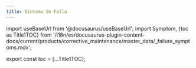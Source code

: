 ```yaml
---
title: Síntoma de Falla
---
```


import useBaseUrl from '@docusaurus/useBaseUrl'; 
import Symptom, {toc as Title1TOC} from '/i18n/es/docusaurus-plugin-content-docs/current/products/corrective_maintenance/master_data/_failure_symptoms.mdx'; 

<Symptom/>


export const toc = [...Title1TOC];